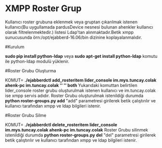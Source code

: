 # XMPP Roster Grup 

Kullanıcı roster grubuna eklenmek veya gruptan çıkarılmak istenen kullanıcı(Bu uygullamada pardusDevice nesnesi bulunan ahenkler kullanıcı olarak filtrelenmektedir.) listesi Ldap'tan alınmaktadır.Betik xmpp sunucusunda örn:/opt/ejabberd-16.06/bin dizinine koplayalanmalıdır.

#Kurulum

**sudo pip install python-ldap** veya **sudo apt-get install python-ldap**
komutu ile python-ldap modulü yüklenir.

#Roster Grubu Oluşturma

KOMUT= **./ejabberdctl add_rosteritem lider_console im.mys.tuncay.colak  ahenk-pc im.tuncay.colak '' '' both**
Yukarıdaki komuttan belirtilen lider_console roster grubu oluşturulmak istenen kullanıcı ve im.tuncay.colak ise xmpp servis adıdır. Roster Grubu oluşturulmak istenildiği durumda 
**python roster-groups.py add** 
"add" parametresi girilerek betik çalıştırılır ve kullanıcı tarafından xmpp ve ldap bilgileri istenir.

#Roster Grubu Silme

KOMUT= **./ejabberdctl delete_rosteritem lider_console im.mys.tuncay.colak  ahenk-pc im.tuncay.colak**
Roster Grubu silinmek istenildiği durumda 
**python roster-groups.py del**
"del" parametresi girilerek betik çalıştırılır ve kullanıcı tarafından xmpp ve ldap bilgileri istenir.
